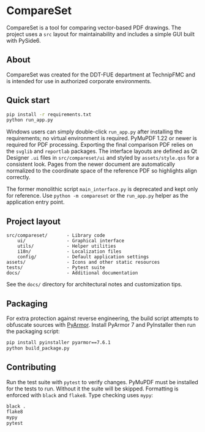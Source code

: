 # CompareSet

CompareSet is a tool for comparing vector-based PDF drawings. The project uses a
`src` layout for maintainability and includes a simple GUI built with PySide6.

## About

CompareSet was created for the DDT-FUE department at TechnipFMC and is intended
for use in authorized corporate environments.

## Quick start

```bash
pip install -r requirements.txt
python run_app.py
```
Windows users can simply double-click ``run_app.py`` after installing the
requirements; no virtual environment is required.
PyMuPDF 1.22 or newer is required for PDF processing. Exporting the final
comparison PDF relies on the `svglib` and `reportlab` packages.
The interface layouts are defined as Qt Designer `.ui` files in `src/compareset/ui` and styled by `assets/style.qss` for a consistent look.
Pages from the newer document are automatically normalized to the coordinate
space of the reference PDF so highlights align correctly.

The former monolithic script ``main_interface.py`` is deprecated and kept only
for reference. Use ``python -m compareset`` or the ``run_app.py`` helper as the
application entry point.

## Project layout

```
src/compareset/       - Library code
    ui/               - Graphical interface
    utils/            - Helper utilities
    i18n/             - Localization files
    config/           - Default application settings
assets/               - Icons and other static resources
tests/                - Pytest suite
docs/                 - Additional documentation
```

See the `docs/` directory for architectural notes and customization tips.

## Packaging

For extra protection against reverse engineering, the build script attempts to
obfuscate sources with [PyArmor](https://pyarmor.readthedocs.io/). Install
PyArmor 7 and PyInstaller then run the packaging script:

```bash
pip install pyinstaller pyarmor==7.6.1
python build_package.py
```

## Contributing

Run the test suite with `pytest` to verify changes. PyMuPDF must be installed
for the tests to run. Without it the suite will be skipped.
Formatting is enforced with `black` and `flake8`. Type checking uses `mypy`:

```bash
black .
flake8
mypy
pytest
```
